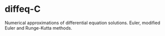 # diffeq-C
Numerical approximations of differential equation solutions. Euler, modified Euler and Runge-Kutta methods.
